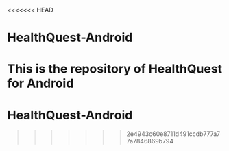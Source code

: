 <<<<<<< HEAD
# HealthQuest-Android
This is the repository of HealthQuest for Android
=======
# HealthQuest-Android
>>>>>>> 2e4943c60e8711d491ccdb777a77a7846869b794
